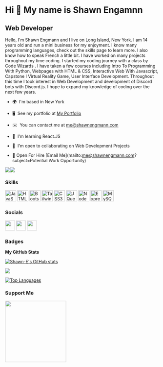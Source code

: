 Hi 👋 My name is Shawn Engamnn
==============================

Web Developer
-------------

Hello, I'm Shawn Engmann and I live on Long Island, New York. I am 14 years old and run a mini business for my enjoyment. I know many programming languages, check out the skills page to learn more. I also know how to speak French a little bit. I have worked on many projects throughout my time coding. I started my coding journey with a class by Code Wizards . I have taken a few courses including Intro To Programming With Python, Webpages with HTML & CSS, Interactive Web With Javascript, Capstone I Virtual Reality Game, User Interface Development. Throughout this time I took interest in Web Development and development of Discord bots with Discord.js. I hope to expand my knowledge of coding over the next few years.


* 🌍  I'm based in New York
* 🖥️  See my portfolio at [My Portfolio](http://shawnengmann.com)
* ✉️  You can contact me at [me@shawnengmann.com](mailto:me@shawnengmann.com)
* 🧠  I'm learning React.JS
* 🤝  I'm open to collaborating on Web Development Projects

* 🏢 Open For Hire [Email Me](mailto:me@shawnengmann.com?subject=Potential Work Opportunity)

<a href="https://www.twitter.com/shawn_e07" target="_blank" rel="noreferrer"><img
src="https://img.shields.io/twitter/follow/shawn_e07?logo=twitter&style=for-the-badge&color=0891b2&labelColor=1c1917"
/></a><a href="https://www.github.com/Shawn-E" target="_blank" rel="noreferrer"><img
src="https://img.shields.io/github/followers/Shawn-E?logo=github&style=for-the-badge&color=0891b2&labelColor=1c1917" /></a>

### Skills


<p align="left">
<a href="https://developer.mozilla.org/en-US/docs/Web/JavaScript" target="_blank" rel="noreferrer"><img src="https://raw.githubusercontent.com/danielcranney/readme-generator/main/public/icons/skills/javascript-colored.svg" width="36" height="36" alt="JavaScript" /></a>
<a href="https://developer.mozilla.org/en-US/docs/Glossary/HTML5" target="_blank" rel="noreferrer"><img src="https://raw.githubusercontent.com/danielcranney/readme-generator/main/public/icons/skills/html5-colored.svg" width="36" height="36" alt="HTML5" /></a>
<a href="https://getbootstrap.com/" target="_blank" rel="noreferrer"><img src="https://raw.githubusercontent.com/danielcranney/readme-generator/main/public/icons/skills/bootstrap-colored.svg" width="36" height="36" alt="Bootstrap" /></a>
<a href="https://tailwindcss.com/" target="_blank" rel="noreferrer"><img src="https://raw.githubusercontent.com/danielcranney/readme-generator/main/public/icons/skills/tailwindcss-colored.svg" width="36" height="36" alt="TailwindCSS" /></a>
<a href="https://www.w3.org/TR/CSS/#css" target="_blank" rel="noreferrer"><img src="https://raw.githubusercontent.com/danielcranney/readme-generator/main/public/icons/skills/css3-colored.svg" width="36" height="36" alt="CSS3" /></a>
<a href="https://jquery.com/" target="_blank" rel="noreferrer"><img src="https://raw.githubusercontent.com/danielcranney/readme-generator/main/public/icons/skills/jquery-colored.svg" width="36" height="36" alt="JQuery" /></a>
<a href="https://nodejs.org/en/" target="_blank" rel="noreferrer"><img src="https://raw.githubusercontent.com/danielcranney/readme-generator/main/public/icons/skills/nodejs-colored.svg" width="36" height="36" alt="NodeJS" /></a>
<a href="https://expressjs.com/" target="_blank" rel="noreferrer"><img src="https://raw.githubusercontent.com/danielcranney/readme-generator/main/public/icons/skills/express-colored-dark.svg" width="36" height="36" alt="Express" /></a>
<a href="https://www.mysql.com/" target="_blank" rel="noreferrer"><img src="https://raw.githubusercontent.com/danielcranney/readme-generator/main/public/icons/skills/mysql-colored.svg" width="36" height="36" alt="MySQL" /></a>
</p>


### Socials

<p align="left"> <a href="https://discord.com/users/668497496124686347" target="_blank" rel="noreferrer"><img src="https://raw.githubusercontent.com/danielcranney/readme-generator/main/public/icons/socials/discord.svg" width="32" height="32" /></a> <a href="https://www.github.com/Shawn-E" target="_blank" rel="noreferrer"><img src="https://raw.githubusercontent.com/danielcranney/readme-generator/main/public/icons/socials/github-dark.svg" width="32" height="32" /></a> <a href="https://www.twitter.com/shawn_e07" target="_blank" rel="noreferrer"><img src="https://raw.githubusercontent.com/danielcranney/readme-generator/main/public/icons/socials/twitter.svg" width="32" height="32" /></a></p>

### Badges

<b>My GitHub Stats</b>

<a href="http://www.github.com/Shawn-E"><img src="https://github-readme-stats.vercel.app/api?username=Shawn-E&show_icons=true&hide=&count_private=true&title_color=0891b2&text_color=ffffff&icon_color=0891b2&bg_color=1c1917&hide_border=true&show_icons=true" alt="Shawn-E's GitHub stats" /></a>

<a href="http://www.github.com/Shawn-E"><img src="https://github-readme-streak-stats.herokuapp.com/?user=Shawn-E&stroke=ffffff&background=1c1917&ring=0891b2&fire=0891b2&currStreakNum=ffffff&currStreakLabel=0891b2&sideNums=ffffff&sideLabels=ffffff&dates=ffffff&hide_border=true" /></a>

<a href="https://github.com/Shawn-E" align="left"><img src="https://github-readme-stats.vercel.app/api/top-langs/?username=Shawn-E&langs_count=10&title_color=0891b2&text_color=ffffff&icon_color=0891b2&bg_color=1c1917&hide_border=true&locale=en&custom_title=Top%20%Languages" alt="Top Languages" /></a>

### Support Me

<a href="https://www.buymeacoffee.com/shawnengmann"><img src="https://cdn.buymeacoffee.com/buttons/v2/default-yellow.png" width="200" /></a>
